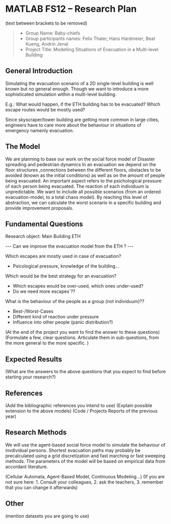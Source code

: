 # MATLAB FS12 – Research Plan
(text between brackets to be removed)

> * Group Name: Baby-chiefs
> * Group participants names: Felix Thaler, Hans Hardmeier, Beat Kueng, Andrin Jenal 
> * Project Title: Modelling Situations of Evacuation in a Multi-level Building

## General Introduction

Simulating the evacuation scenario of a 2D single-level building is well known but no general enough. Though we want to introduce a more sophisticated simulation within a multi-level building. 

E.g.: What would happen, if the ETH building has to be evacuated? Which escape routes would be mostly used?

Since skyscraper/tower building are getting more common in large cities, engineers have to care more about the behaviour in situations of emergency namenly evacuation. 

## The Model

We are planning to base our work on the social force model of Disaster spreading and pedestrian dynamics
In an evacuation we depend on the floor structures ,connections between the different floors, obstacles to be avoided (known as the initial conditions) as well as on the amount of people being evacuated.
An important aspect refers to the psichological pressure of each person being evacuated. The reaction of each individuum is unpredictable. We want to include all possible scenarios (from an ordered evacuation-model, to a total chaos model). By reaching this level of abstraction, we can calculate the worst scenario in a specific building and provide improvement proposals.


## Fundamental Questions

Research object: Main Building ETH

--- Can we improve the evacuation model from the ETH ? ---

Which escapes are mostly used in case of evacuation?
- Psicological pressure, knowledge of the building...

Which would be the best strategy for an evacuation?
- Which escapes would be over-used, which ones under-used?
- Do we need more escapes`??

What is the behaviour of the people as a group (not individuum)??
- Best-/Worst-Cases
- Different kind of reaction under pressure
- Influence into other people (panic distribution?)





(At the end of the project you want to find the answer to these questions)
(Formulate a few, clear questions. Articulate them in sub-questions, from the more general to the more specific. )


## Expected Results

(What are the answers to the above questions that you expect to find before starting your research?)


## References 

(Add the bibliographic references you intend to use)
(Explain possible extension to the above models)
(Code / Projects Reports of the previous year)


## Research Methods

We will use the agent-based social force model to simulate the behaviour of invdividual persons. Shortest evacuation paths may probably be precalculated using a grid discretization and fast marching or fast sweeping methods.
The parameters of the model will be based on empirical data from accordant literature.

(Cellular Automata, Agent-Based Model, Continuous Modeling...) (If you are not sure here: 1. Consult your colleagues, 2. ask the teachers, 3. remember that you can change it afterwards)


## Other

(mention datasets you are going to use)
